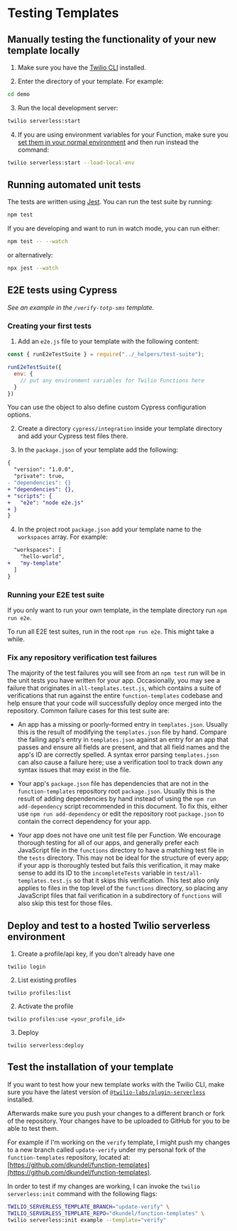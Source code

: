 # Testing Templates

## Manually testing the functionality of your new template locally

1. Make sure you have the [Twilio CLI](https://www.twilio.com/docs/twilio-cli/quickstart) installed.

2. Enter the directory of your template. For example:

```bash
cd demo
```

3. Run the local development server:

```bash
twilio serverless:start
```

4. If you are using environment variables for your Function, make sure you [set them in your normal environment](https://www.twilio.com/blog/2017/01/how-to-set-environment-variables.html) and then run instead the command:

```bash
twilio serverless:start --load-local-env
```

## Running automated unit tests

The tests are written using [Jest](https://jestjs.io/). You can run the test suite by running:

```bash
npm test
```

If you are developing and want to run in watch mode, you can run either:

```bash
npm test -- --watch
```

or alternatively:

```bash
npx jest --watch
```

## E2E tests using Cypress

_See an example in the `/verify-totp-sms` template._

### Creating your first tests

1. Add an `e2e.js` file to your template with the following content:

```js
const { runE2eTestSuite } = require("../_helpers/test-suite");

runE2eTestSuite({
  env: {
    // put any environment variables for Twilio Functions here
  }
})
```

You can use the object to also define custom Cypress configuration options.

2. Create a directory `cypress/integration` inside your template directory and add your Cypress test files there.

3. In the `package.json` of your template add the following:

```diff
{
  "version": "1.0.0",
  "private": true,
- "dependencies": {}
+ "dependencies": {},
+ "scripts": {
+   "e2e": "node e2e.js"
+ }
}
```

4. In the project root `package.json` add your template name to the `workspaces` array. For example:

```diff
  "workspaces": [
    "hello-world",
+   "my-template"
  ]
}
```

### Running your E2E test suite

If you only want to run your own template, in the template directory run `npm run e2e`.

To run all E2E test suites, run in the root `npm run e2e`. This might take a while.

### Fix any repository verification test failures

The majority of the test failures you will see from an `npm test` run will be in the unit tests you have written for your app. Occasionally, you may see a failure that originates in `all-templates.test.js`, which contains a suite of verifications that run against the entire `function-templates` codebase and help ensure that your code will successfully deploy once merged into the repository. Common failure cases for this test suite are:

- An app has a missing or poorly-formed entry in `templates.json`. Usually this is the result of modifying the `templates.json` file by hand. Compare the failing app's entry in `templates.json` against an entry for an app that passes and ensure all fields are present, and that all field names and the app's ID are correctly spelled. A syntax error parsing `templates.json` can also cause a failure here; use a verification tool to track down any syntax issues that may exist in the file.

- Your app's `package.json` file has dependencies that are not in the `function-templates` repository root `package.json`. Usually this is the result of adding dependencies by hand instead of using the `npm run add-dependency` script recommended in this document. To fix this, either use `npm run add-dependency` or edit the repository root `package.json` to contain the correct dependency for your app.

- Your app does not have one unit test file per Function. We encourage thorough testing for all of our apps, and generally prefer each JavaScript file in the `functions` directory to have a matching test file in the `tests` directory. This may not be ideal for the structure of every app; if your app is thoroughly tested but fails this verification, it may make sense to add its ID to the `incompleteTests` variable in `test/all-templates.test.js` so that it skips this verification. This test also only applies to files in the top level of the `functions` directory, so placing any JavaScript files that fail verification in a subdirectory of `functions` will also skip this test for those files.

## Deploy and test to a hosted Twilio serverless environment

1. Create a profile/api key, if you don't already have one

```
twilio login
```

2. List existing profiles

```
twilio profiles:list
```

2. Activate the profile

```
twilio profiles:use <your_profile_id>
```

3. Deploy

```
twilio serverless:deploy
```

## Test the installation of your template

If you want to test how your new template works with the Twilio CLI, make sure you have the latest version of [`@twilio-labs/plugin-serverless`](https://npm.im/@twilio-labs/plugin-serverless) installed.

Afterwards make sure you push your changes to a different branch or fork of the repository. Your changes have to be uploaded to GitHub for you to be able to test them.

For example if I'm working on the `verify` template, I might push my changes to a new branch called `update-verify` under my personal fork of the `function-templates` repository, located at: [https://github.com/dkundel/function-templates](https://github.com/dkundel/function-templates).

In order to test if my changes are working, I can invoke the `twilio serverless:init` command with the following flags:

```bash
TWILIO_SERVERLESS_TEMPLATE_BRANCH="update-verify" \
TWILIO_SERVERLESS_TEMPLATE_REPO="dkundel/function-templates" \
twilio serverless:init example --template="verify"
```
